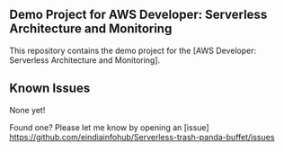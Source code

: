 ## Demo Project for AWS Developer: Serverless Architecture and Monitoring

This repository contains the demo project for the [AWS Developer: Serverless Architecture and Monitoring].

## Known Issues

None yet!

Found one? Please let me know by opening an [issue] https://github.com/eindiainfohub/Serverless-trash-panda-buffet/issues


